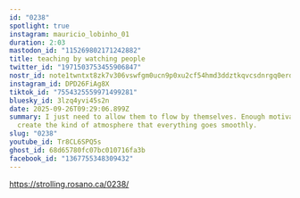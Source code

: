 ```yaml
---
id: "0238"
spotlight: true
instagram: mauricio_lobinho_01
duration: 2:03
mastodon_id: "115269802171242882"
title: teaching by watching people
twitter_id: "1971503753455906847"
nostr_id: note1twntxt8zk7v306vswfgm0ucn9p0xu2cf54hmd3ddztkqvcsdnrgq0erdxh
instagram_id: DPD26FiAg8X
tiktok_id: "7554325559971499281"
bluesky_id: 3lzq4yvi45s2n
date: 2025-09-26T09:29:06.899Z
summary: I just need to allow them to flow by themselves. Enough motivation will
  create the kind of atmosphere that everything goes smoothly.
slug: "0238"
youtube_id: Tr8CL6SPQ5s
ghost_id: 68d65780fc07bc010716fa3b
facebook_id: "1367755348309432"
---
```

https://strolling.rosano.ca/0238/
